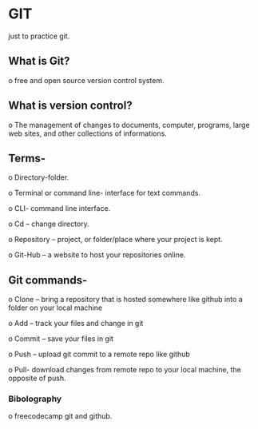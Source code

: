 # GIT
just to practice git.

## What is Git?

  o	free and open source version control system.

## What is version control?

  o	The management of changes to documents, computer, programs, large web sites, and other collections of informations.

## Terms-

  o	Directory-folder.
  
  o	Terminal or command line- interface for text commands.
  
  o	CLI- command line interface.
  
  o	Cd – change directory.
  
  o	Repository – project, or folder/place where your project is kept.
  
  o	Git-Hub – a website to host your repositories online.


## Git commands-
  o	Clone – bring a repository that is hosted somewhere like github into a folder on your local machine
  
  o	Add – track your files and change in git
  
  o	Commit – save your files in git
  
  o	Push – upload git commit to a remote repo like github
  
  o	Pull- download changes from remote repo to your local machine, the opposite of push.

### Bibolography
o	freecodecamp git and github.
